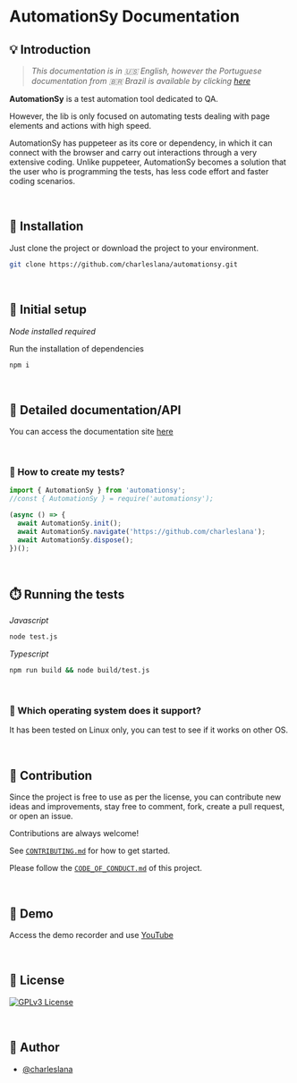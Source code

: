 # AutomationSy Documentation

## 💡 Introduction

> _This documentation is in 🇺🇸 English, however the Portuguese documentation from 🇧🇷 Brazil is available by
> clicking [here](README_PT_BR.md)_

**AutomationSy** is a test automation tool dedicated to QA.

However, the lib is only focused on automating tests dealing with page elements and actions with high speed.

AutomationSy has puppeteer as its core or dependency, in which it can connect with the browser and carry out interactions through a very extensive coding. Unlike puppeteer, AutomationSy becomes a solution that the user who is programming the tests, has less code effort and faster coding scenarios.

<br>

## 💾 Installation

Just clone the project or download the project to your environment.

```bash
git clone https://github.com/charleslana/automationsy.git
```

<br>

## 🔧 Initial setup

_Node installed required_

Run the installation of dependencies

```bash
npm i
```

<br>

## 📄 Detailed documentation/API

You can access the documentation site [here](linkdoc)

<br>

### 📝 How to create my tests?

```javascript
import { AutomationSy } from 'automationsy';
//const { AutomationSy } = require('automationsy');

(async () => {
  await AutomationSy.init();
  await AutomationSy.navigate('https://github.com/charleslana');
  await AutomationSy.dispose();
})();
```

<br>

## ⏱️ Running the tests

_Javascript_

```bash
node test.js
```

_Typescript_

```bash
npm run build && node build/test.js
```

<br>

### 📌 Which operating system does it support?

It has been tested on Linux only, you can test to see if it works on other OS.

<br>

## 💪 Contribution

Since the project is free to use as per the license, you can contribute new ideas and improvements, stay
free to comment, fork, create a pull request, or open an issue.

Contributions are always welcome!

See [`CONTRIBUTING.md`](CONTRIBUTING.md) for how to get started.

Please follow the [`CODE_OF_CONDUCT.md`](CODE_OF_CONDUCT.md) of this project.

<br>

## 🎥 Demo

Access the demo recorder and use [YouTube](linkyoutube)

<br>

## 📄 License

[![GPLv3 License](https://img.shields.io/badge/License-GPL%20v3-yellow.svg)](LICENSE.md)

<br>

## 📢 Author

- [@charleslana](https://www.github.com/charleslana)
